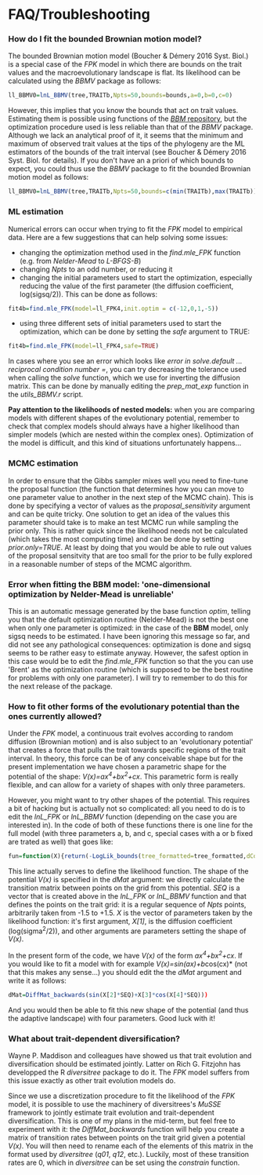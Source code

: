 # FAQ/Troubleshooting

### How do I fit the bounded Brownian motion model?
The bounded Brownian motion model (Boucher & Démery 2016 Syst. Biol.) is a special case of the *FPK* model in which there are bounds on the trait values and the macroevolutionary landscape is flat. Its likelihood can be calculated using the *BBMV* package as follows:
```r
ll_BBMV0=lnL_BBMV(tree,TRAITb,Npts=50,bounds=bounds,a=0,b=0,c=0)
```
However, this implies that you know the bounds that act on trait values. Estimating them is possible using functions of the [*BBM* repository](https://github.com/fcboucher/BBM), but the optimization procedure used is less reliable than that of the *BBMV* package. Although we lack an analytical proof of it, it seems that the minimum and maximum of observed trait values at the tips of the phylogeny are the ML estimators of the bounds of the trait interval (see Boucher & Démery 2016 Syst. Biol. for details). If you don't have an a priori of which bounds to expect, you could thus use the *BBMV* package to fit the bounded Brownian motion model as follows:
```r
ll_BBMV0=lnL_BBMV(tree,TRAITb,Npts=50,bounds=c(min(TRAITb),max(TRAITb)),a=0,b=0,c=0)
```

### ML estimation
Numerical errors can occur when trying to fit the *FPK* model to empirical data. Here are a few suggestions that can help solving some issues:
- changing the optimization method used in the *find.mle_FPK* function (e.g. from *Nelder-Mead* to *L-BFGS-B*)
- changing *Npts* to an odd number, or reducing it
- changing the initial parameters used to start the optimization, especially reducing the value of the first parameter (the diffusion coefficient, log(sigsq/2)). This can be done as follows:
```r
fit4b=find.mle_FPK(model=ll_FPK4,init.optim = c(-12,0,1,-5))
```
- using three different sets of initial parameters used to start the optimization, which can be done by setting the *safe* argument to TRUE:
```r
fit4b=find.mle_FPK(model=ll_FPK4,safe=TRUE)
```

In cases where you see an error which looks like *error in solve.default ... reciprocal condition number =*, you can try decreasing the tolerance used when calling the *solve* function, which we use for inverting the diffusion matrix. This can be done by manually editing the *prep_mat_exp* function in the *utils_BBMV.r* script.

**Pay attention to the likelihoods of nested models:**
when you are comparing models with different shapes of the evolutionary potential, remember to check that complex models should always have a higher likelihood than simpler models (which are nested within the complex ones). Optimization of the model is difficult, and this kind of situations unfortunately happens...

### MCMC estimation

In order to ensure that the Gibbs sampler mixes well you need to fine-tune the proposal function (the function that determines how you can move to one parameter value to another in the next step of the MCMC chain). This is done by specifying a vector of values as the *proposal_sensitivity* argument and can be quite tricky. One solution to get an idea of the values this parameter should take is to make an test MCMC run while sampling the prior only. This is rather quick since the likelihood needs not be calculated (which takes the most computing time) and can be done by setting *prior.only=TRUE*. At least by doing that you would be able to rule out values of the proposal sensitvity that are too small for the prior to be fully explored in a reasonable number of steps of the MCMC algorithm.

### Error when fitting the BBM model: 'one-dimensional optimization by Nelder-Mead is unreliable' 

This is an automatic message generated by the base function *optim*, telling you that the default optimization routine (Nelder-Mead) is not the best one when only one parameter is optimized: in the case of the **BBM** model, only sigsq needs to be estimated. I have been ignoring this message so far, and did not see any pathological consequences: optimization is done and sigsq seems to be rather easy to estimate anyway. However, the safest option in this case would be to edit the *find.mle_FPK* function so that the you can use 'Brent' as the optimization routine (which is supposed to be the best routine for problems with only one parameter). I will try to remember to do this for the next release of the package.

### How to fit other forms of the evolutionary potential than the ones currently allowed?

Under the *FPK* model, a continuous trait evolves according to random diffusion (Brownian motion) and is also subject to an 'evolutionary potential' that creates a force that pulls the trait towards specific regions of the trait interval. In theory, this force can be of any conceivable shape but for the present implementation we have chosen a parametric shape for the potential of the shape: *V(x)=ax<sup>4</sup>+bx<sup>2</sup>+cx*. This parametric form is really flexible, and can allow for a variety of shapes with only three parameters. 

However, you might want to try other shapes of the potential. This requires a bit of hacking but is actually not so complicated: all you need to do is to edit the *lnL_FPK* or *lnL_BBMV* function (depending on the case you are interested in). In the code of both of these functions there is one line for the full model (with three parameters a, b, and c, special cases with a or b fixed are trated as well) that goes like:

```r
fun=function(X){return(-LogLik_bounds(tree_formatted=tree_formatted,dCoeff=X[1],dMat=DiffMat_backwards(X[2]*SEQ^4+X[3]*SEQ^2+X[4]*SEQ),bounds=bounds))}
```

This line actually serves to define the likelihood function. The shape of the potential *V(x)* is specified in the *dMat* argument: we directly calculate the transition matrix between points on the grid from this potential. *SEQ* is a vector that is created above in the *lnL_FPK* or *lnL_BBMV* function and that defines the points on the trait grid: it is a regular sequence of *Npts* points, arbitrarily taken from -1.5 to +1.5. *X* is the vector of parameters taken by the likelihood function: it's first argument, *X[1]*, is the diffusion coefficient (log(sigma<sup>2</sup>/2)), and other arguments are parameters setting the shape of *V(x)*. 
  
In the present form of the code, we have *V(x)* of the form *ax<sup>4</sup>+bx<sup>2</sup>+cx*. If you would like to fit a model with for example *V(x)=sin(ax)+b*cos(cx)* (not that this makes any sense...) you should edit the  the *dMat* argument and write it as follows:

```r
dMat=DiffMat_backwards(sin(X[2]*SEQ)+X[3]*cos(X[4]*SEQ)))
```

And you would then be able to fit this new shape of the potential (and thus the adaptive landscape) with four parameters. Good luck with it!

### What about trait-dependent diversification?

Wayne P. Maddison and colleagues have showed us that trait evolution and diversification should be estimated jointly. Latter on Rich G. Fitzjohn has developped the R *diversitree* package to do it. The *FPK* model suffers from this issue exactly as other trait evolution models do. 

Since we use a discretization procedure to fit the likelihood of the *FPK* model, it is possible to use the machinery of diversitrees's *MuSSE* framework to jointly estimate trait evolution and trait-dependent diversification. This is one of my plans in the mid-term, but feel free to experiment with it: the *DiffMat_backwards* function will help you create a matrix of transition rates between points on the trait grid given a potential *V(x)*. You will then need to rename each of the elements of this matrix in the format used by *diversitree* (*q01*, *q12*, etc.). Luckily, most of these transition rates are 0, which in *diversitree* can be set using the *constrain* function.



